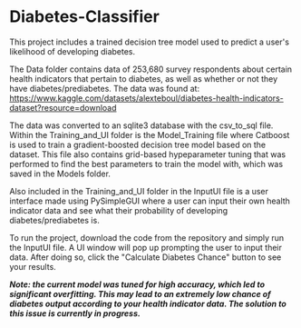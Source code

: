 # Diabetes-Classifier

This project includes a trained decision tree model used to predict a user's likelihood of developing diabetes.

The Data folder contains data of 253,680 survey respondents about certain health indicators that pertain to diabetes, as well as whether or not they have diabetes/prediabetes. The data was found at: https://www.kaggle.com/datasets/alexteboul/diabetes-health-indicators-dataset?resource=download

The data was converted to an sqlite3 database with the csv_to_sql file. Within the Training_and_UI folder is the Model_Training file where Catboost is used to train a gradient-boosted decision tree model based on the dataset. This file also contains grid-based hypeparameter tuning that was performed to find the best parameters to train the model with, which was saved in the Models folder.

Also included in the Training_and_UI folder in the InputUI file is a user interface made using PySimpleGUI where a user can input their own health indicator data and see what their probability of developing diabetes/prediabetes is.

To run the project, download the code from the repository and simply run the InputUI file. A UI window will pop up prompting the user to input their data. After doing so, click the "Calculate Diabetes Chance" button to see your results.

***Note: the current model was tuned for high accuracy, which led to significant overfitting. This may lead to an extremely low chance of diabetes output according to your health indicator data. The solution to this issue is currently in progress.***

